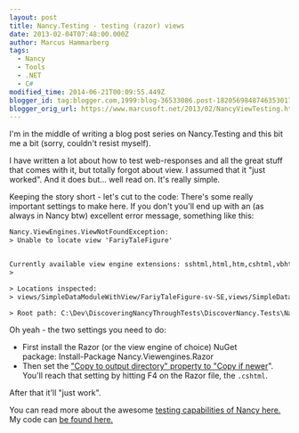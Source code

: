 ```yaml
---
layout: post
title: Nancy.Testing - testing (razor) views
date: 2013-02-04T07:48:00.000Z
author: Marcus Hammarberg
tags:
  - Nancy
  - Tools
  - .NET
  - C#
modified_time: 2014-06-21T00:09:55.449Z
blogger_id: tag:blogger.com,1999:blog-36533086.post-1820569848746353017
blogger_orig_url: https://www.marcusoft.net/2013/02/NancyViewTesting.html
---
```


I'm in the middle of writing a blog post series on Nancy.Testing and this bit me a bit (sorry, couldn't resist myself).

I have written a lot about how to test web-responses and all the great stuff that comes with it, but totally forgot about view. I assumed that it "just worked". And it does but... well read on. It's really simple.

Keeping the story short - let's cut to the code: There's some really important settings to make here. If you don't you'll end up with an (as always in Nancy btw) excellent error message, something like this:

```txt
Nancy.ViewEngines.ViewNotFoundException:
> Unable to locate view 'FariyTaleFigure'


Currently available view engine extensions: sshtml,html,htm,cshtml,vbhtml
>

> Locations inspected:
> views/SimpleDataModuleWithView/FariyTaleFigure-sv-SE,views/SimpleDataModuleWithView/FariyTaleFigure,SimpleDataModuleWithView/FariyTaleFigure-sv-SE,SimpleDataModuleWithView/FariyTaleFigure,views/FariyTaleFigure-sv-SE,views/FariyTaleFigure,FariyTaleFigure-sv-SE,FariyTaleFigure

> Root path: C:\Dev\DiscoveringNancyThroughTests\DiscoverNancy.Tests\NancyAndSimpleData.Tests\bin\Debug
```

Oh yeah - the two settings you need to do:

- First install the Razor (or the view engine of choice) NuGet package: Install-Package Nancy.Viewengines.Razor
- Then set the ["Copy to output directory" property to "Copy if newer](https://groups.google.com/forum/?fromgroups=#!searchin/nancy-web-framework/testing$20razor$20views/nancy-web-framework/NE6jFpkdaMM/D8a8N717OqcJ)". You'll reach that setting by hitting F4 on the Razor file, the `.cshtml`.

After that it'll "just work".

You can read more about the awesome [testing capabilities of Nancy here.](https://www.marcusoft.net/2013/01/NancyTesting1.html) My code can [be found here.](https://github.com/marcusoftnet/DiscoveringNancyThroughTests)
